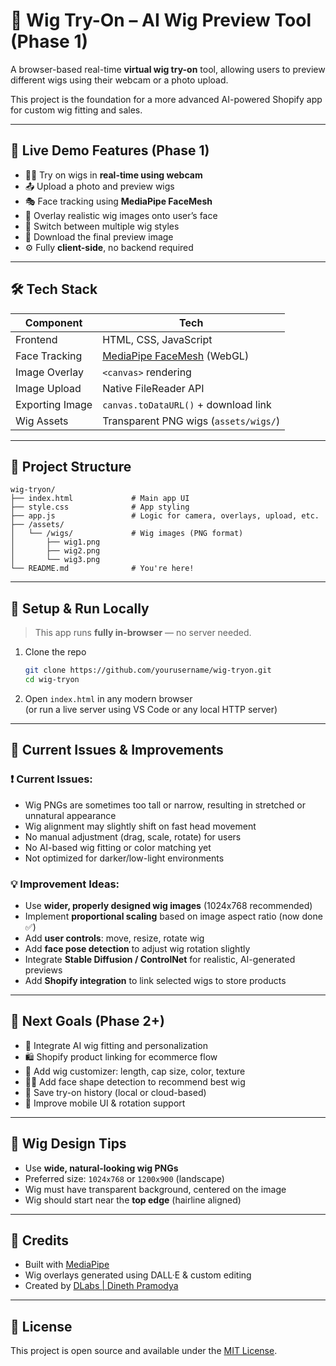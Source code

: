 # 💇 Wig Try-On – AI Wig Preview Tool (Phase 1)

A browser-based real-time **virtual wig try-on** tool, allowing users to preview different wigs using their webcam or a photo upload.

This project is the foundation for a more advanced AI-powered Shopify app for custom wig fitting and sales.

---

## 🧪 Live Demo Features (Phase 1)

- 🧍‍♀️ Try on wigs in **real-time using webcam**
- 📤 Upload a photo and preview wigs
- 🎭 Face tracking using **MediaPipe FaceMesh**
- 💇 Overlay realistic wig images onto user’s face
- 🎨 Switch between multiple wig styles
- 📸 Download the final preview image
- ⚙️ Fully **client-side**, no backend required

---

## 🛠️ Tech Stack

| Component        | Tech                                |
|------------------|--------------------------------------|
| Frontend         | HTML, CSS, JavaScript                |
| Face Tracking    | [MediaPipe FaceMesh](https://google.github.io/mediapipe/solutions/face_mesh) (WebGL) |
| Image Overlay    | `<canvas>` rendering                 |
| Image Upload     | Native FileReader API                |
| Exporting Image  | `canvas.toDataURL()` + download link |
| Wig Assets       | Transparent PNG wigs (`assets/wigs/`) |

---

## 📂 Project Structure

```
wig-tryon/
├── index.html             # Main app UI
├── style.css              # App styling
├── app.js                 # Logic for camera, overlays, upload, etc.
├── /assets/
│   └── /wigs/             # Wig images (PNG format)
│       ├── wig1.png
│       ├── wig2.png
│       └── wig3.png
└── README.md              # You're here!
```

---

## 🚀 Setup & Run Locally

> This app runs **fully in-browser** — no server needed.

1. Clone the repo  
   ```bash
   git clone https://github.com/yourusername/wig-tryon.git
   cd wig-tryon
   ```

2. Open `index.html` in any modern browser  
   (or run a live server using VS Code or any local HTTP server)

---

## 🔧 Current Issues & Improvements

### ❗ Current Issues:
- Wig PNGs are sometimes too tall or narrow, resulting in stretched or unnatural appearance
- Wig alignment may slightly shift on fast head movement
- No manual adjustment (drag, scale, rotate) for users
- No AI-based wig fitting or color matching yet
- Not optimized for darker/low-light environments

### 💡 Improvement Ideas:
- Use **wider, properly designed wig images** (1024x768 recommended)
- Implement **proportional scaling** based on image aspect ratio (now done ✅)
- Add **user controls**: move, resize, rotate wig
- Add **face pose detection** to adjust wig rotation slightly
- Integrate **Stable Diffusion / ControlNet** for realistic, AI-generated previews
- Add **Shopify integration** to link selected wigs to store products

---

## 🎯 Next Goals (Phase 2+)

- 🧠 Integrate AI wig fitting and personalization
- 🛍️ Shopify product linking for ecommerce flow
- 🎨 Add wig customizer: length, cap size, color, texture
- 🧑‍🎨 Add face shape detection to recommend best wig
- 💾 Save try-on history (local or cloud-based)
- 📱 Improve mobile UI & rotation support

---

## 📸 Wig Design Tips

- Use **wide, natural-looking wig PNGs**
- Preferred size: `1024x768` or `1200x900` (landscape)
- Wig must have transparent background, centered on the image
- Wig should start near the **top edge** (hairline aligned)

---

## 🙌 Credits

- Built with [MediaPipe](https://google.github.io/mediapipe/)
- Wig overlays generated using DALL·E & custom editing
- Created by [DLabs | Dineth Pramodya](https://dineth.lk)

---

## 📄 License

This project is open source and available under the [MIT License](LICENSE).
